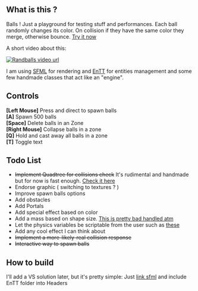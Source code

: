 
## What is this ?
Balls ! Just a playground for testing stuff and performances.
Each ball randomly changes its color. On collision if they have the same color they merge, otherwise bounce. [Try it now](https://github.com/gale93/randballs/releases)

A short video about this:

[![Randballs video url](https://img.youtube.com/vi/VLj4ZbqZiNc/0.jpg)](https://www.youtube.com/watch?v=VLj4ZbqZiNc "Randballs video")

I am using [SFML](https://github.com/SFML/SFML) for rendering and [EnTT](https://github.com/skypjack/entt) for entities management and some few handmade classes that act like an "engine".

## Controls
**[Left Mouse]** Press and direct to spawn balls<br/> 
**[A]** Spawn 500 balls<br/>
**[Space]** Delete balls in an Zone<br/>
**[Right Mouse]** Collapse balls in a zone<br/>
**[Q]** Hold and cast away all balls in a zone<br/>
**[T]** Toggle text<br/>


## Todo List

* ~~Implement Quadtree for collisions check~~ It's rudimental and handmade but for now is fast enough. [Check it here](https://github.com/gale93/randballs/blob/master/systems/collisionsystem.cpp#L88)
* Endorse graphic ( switching to textures ? )
* Improve spawn balls options
* Add obstacles
* Add Portals
* Add special effect based on color
* Add a mass based on shape size. [This is pretty bad handled atm](https://github.com/gale93/randballs/blob/master/systems/collisionsystem.cpp#L52)
* Let the physics variables be scriptable from the user such as [these](https://github.com/gale93/randballs/blob/master/components/body.hpp#L18)
* Add any cool effect I can think about
* ~~Implement a more-likely-real collision response~~
* ~~Interactive way to spawn balls~~


## How to build

I'll add a VS solution later, but it's pretty simple: Just [link sfml](https://www.sfml-dev.org/tutorials/2.5/) and include EnTT folder into Headers



